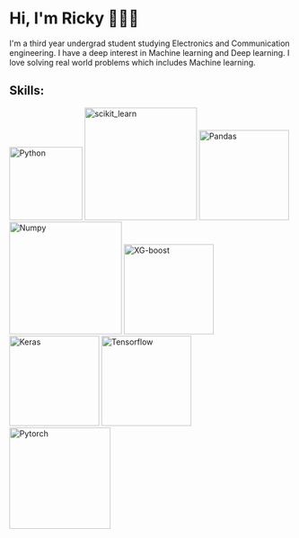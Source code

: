# Hi, I'm Ricky 👋👨‍💻

I'm a third year undergrad student studying Electronics and Communication engineering. I have a deep interest in Machine learning and Deep learning. I love solving real world problems which includes Machine learning. 


## Skills:
<img src="https://upload.wikimedia.org/wikipedia/commons/thumb/0/0a/Python.svg/1200px-Python.svg.png" alt="Python" width="130"/> <img src="https://images.g2crowd.com/uploads/product/image/social_landscape/social_landscape_77c883b19775c25838d2055fc2e7387e/scikit-learn.png" alt="scikit_learn" width="200"/> <img src="https://upload.wikimedia.org/wikipedia/commons/thumb/e/ed/Pandas_logo.svg/1200px-Pandas_logo.svg.png" alt="Pandas" width="160"/> <img src="https://upload.wikimedia.org/wikipedia/commons/3/31/NumPy_logo_2020.svg" alt="Numpy" width="200"/> <img src="https://upload.wikimedia.org/wikipedia/commons/6/69/XGBoost_logo.png" alt="XG-boost" width="160"/> <img src="https://keras.io/img/logo.png" alt="Keras" width="160"/>  <img src="https://upload.wikimedia.org/wikipedia/commons/thumb/1/11/TensorFlowLogo.svg/1200px-TensorFlowLogo.svg.png" alt="Tensorflow" width="160"/> <img src="https://pytorch.org/tutorials/_static/img/thumbnails/cropped/Introduction-to-TorchScript.png" alt="Pytorch" width="180"/> 
